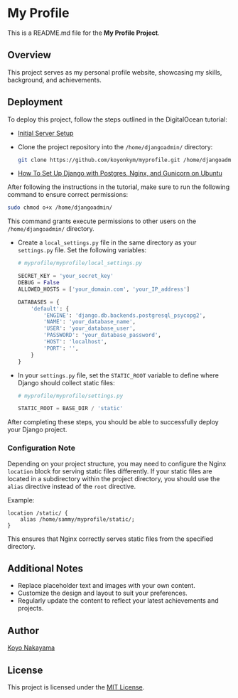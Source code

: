 # My Profile

This is a README.md file for the **My Profile Project**.

## Overview

This project serves as my personal profile website, showcasing my skills, background, and achievements.

## Deployment

To deploy this project, follow the steps outlined in the DigitalOcean tutorial:
- [Initial Server Setup](https://www.digitalocean.com/community/tutorial-collections/initial-server-setup)

- Clone the project repository into the `/home/djangoadmin/` directory:

    ```bash
    git clone https://github.com/koyonkym/myprofile.git /home/djangoadmin/
    ```

- [How To Set Up Django with Postgres, Nginx, and Gunicorn on Ubuntu](https://www.digitalocean.com/community/tutorials/how-to-set-up-django-with-postgres-nginx-and-gunicorn-on-ubuntu)

After following the instructions in the tutorial, make sure to run the following command to ensure correct permissions:

```bash
sudo chmod o+x /home/djangoadmin/
```

This command grants execute permissions to other users on the `/home/djangoadmin/` directory.

- Create a `local_settings.py` file in the same directory as your `settings.py` file. Set the following variables:

    ```python
    # myprofile/myprofile/local_settings.py

    SECRET_KEY = 'your_secret_key'
    DEBUG = False
    ALLOWED_HOSTS = ['your_domain.com', 'your_IP_address']

    DATABASES = {
        'default': {
            'ENGINE': 'django.db.backends.postgresql_psycopg2',
            'NAME': 'your_database_name',
            'USER': 'your_database_user',
            'PASSWORD': 'your_database_password',
            'HOST': 'localhost',
            'PORT': '',
        }
    }
    ```

- In your `settings.py` file, set the `STATIC_ROOT` variable to define where Django should collect static files:

    ```python
    # myprofile/myprofile/settings.py

    STATIC_ROOT = BASE_DIR / 'static'
    ```

After completing these steps, you should be able to successfully deploy your Django project.

### Configuration Note

Depending on your project structure, you may need to configure the Nginx `location` block for serving static files differently. If your static files are located in a subdirectory within the project directory, you should use the `alias` directive instead of the `root` directive.

Example:

```nginx
location /static/ {
    alias /home/sammy/myprofile/static/;
}
```

This ensures that Nginx correctly serves static files from the specified directory.

## Additional Notes

- Replace placeholder text and images with your own content.
- Customize the design and layout to suit your preferences.
- Regularly update the content to reflect your latest achievements and projects.

## Author

[Koyo Nakayama](https://github.com/koyonkym)

## License

This project is licensed under the [MIT License](LICENSE).